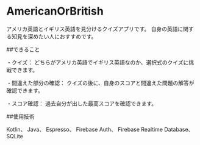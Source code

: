 AmericanOrBritish
=====

アメリカ英語とイギリス英語を見分けるクイズアプリです。
自身の英語に関する知見を深めたい人におすすめです。

##できること

・クイズ：
どちらがアメリカ英語でイギリス英語なのか、選択式のクイズに挑戦できます。

・間違えた部分の確認：
クイズの後に、自身のスコアと間違えた問題の解答が確認できます。

・スコア確認：
過去自分が出した最高スコアを確認できます。


##使用技術

Kotlin、
Java、
Espresso、
Firebase Auth、
Firebase Realtime Database、
SQLite
